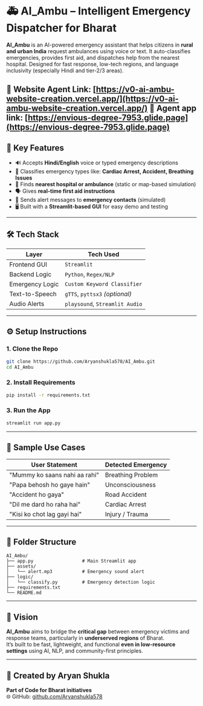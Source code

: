 # 🚑 AI_Ambu – Intelligent Emergency Dispatcher for Bharat

**AI_Ambu** is an AI-powered emergency assistant that helps citizens in **rural and urban India** request ambulances using voice or text. It auto-classifies emergencies, provides first aid, and dispatches help from the nearest hospital. Designed for fast response, low-tech regions, and language inclusivity (especially Hindi and tier-2/3 areas).

🔗 **Website Agent Link:** [https://v0-ai-ambu-website-creation.vercel.app/](https://v0-ai-ambu-website-creation.vercel.app/)
🔗 **Agent app link:** [https://envious-degree-7953.glide.page](https://envious-degree-7953.glide.page)
---

## 🧠 Key Features

- 🔊 Accepts **Hindi/English** voice or typed emergency descriptions  
- 🧠 Classifies emergency types like: **Cardiac Arrest, Accident, Breathing Issues**  
- 📍 Finds **nearest hospital or ambulance** (static or map-based simulation)  
- 🗣️ Gives **real-time first aid instructions**  
- 📲 Sends alert messages to **emergency contacts** (simulated)  
- 🖥️ Built with a **Streamlit-based GUI** for easy demo and testing  

---

## 🛠️ Tech Stack

| Layer            | Tech Used                    |
|------------------|------------------------------|
| Frontend GUI     | `Streamlit`                  |
| Backend Logic    | `Python`, `Regex/NLP`        |
| Emergency Logic  | `Custom Keyword Classifier`  |
| Text-to-Speech   | `gTTS`, `pyttsx3` *(optional)* |
| Audio Alerts     | `playsound`, `Streamlit Audio` |

---

## ⚙️ Setup Instructions

### 1. Clone the Repo

```bash
git clone https://github.com/Aryanshukla578/AI_Ambu.git
cd AI_Ambu
```

### 2. Install Requirements

```bash
pip install -r requirements.txt
```

### 3. Run the App

```bash
streamlit run app.py
```

---

## 🧪 Sample Use Cases

| User Statement                    | Detected Emergency     |
|----------------------------------|-------------------------|
| "Mummy ko saans nahi aa rahi"   | Breathing Problem       |
| "Papa behosh ho gaye hain"      | Unconsciousness         |
| "Accident ho gaya"              | Road Accident           |
| "Dil me dard ho raha hai"       | Cardiac Arrest          |
| "Kisi ko chot lag gayi hai"     | Injury / Trauma         |

---

## 📁 Folder Structure

```
AI_Ambu/
├── app.py                  # Main Streamlit app
├── assets/
│   └── alert.mp3           # Emergency sound alert
├── logic/
│   └── classify.py         # Emergency detection logic
├── requirements.txt
└── README.md
```

---

## 🎯 Vision

**AI_Ambu** aims to bridge the **critical gap** between emergency victims and response teams, particularly in **underserved regions** of Bharat.  
It’s built to be fast, lightweight, and functional **even in low-resource settings** using AI, NLP, and community-first principles.

---

## 👤 Created by Aryan Shukla  
**Part of Code for Bharat initiatives**  
🌐 GitHub: [github.com/Aryanshukla578](https://github.com/Aryanshukla578)
